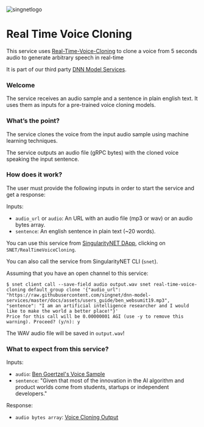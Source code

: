 [issue-template]: ../../../issues/new?template=BUG_REPORT.md
[feature-template]: ../../../issues/new?template=FEATURE_REQUEST.md

![singnetlogo](../assets/singnet-logo.jpg?raw=true 'SingularityNET')

# Real Time Voice Cloning

This service uses [Real-Time-Voice-Cloning](https://github.com/CorentinJ/Real-Time-Voice-Cloning) to clone a voice from 
5 seconds audio to generate arbitrary speech in real-time

It is part of our third party [DNN Model Services](https://github.com/singnet/dnn-model-services).

### Welcome

The service receives an audio sample and a sentence in plain english text.
It uses them as inputs for a pre-trained voice cloning models.

### What’s the point?

The service clones the voice from the input audio sample using machine learning techniques.

The service outputs an audio file (gRPC bytes) with the cloned voice speaking the input sentence.

### How does it work?

The user must provide the following inputs in order to start the service and get a response:

Inputs:
  - `audio_url` or `audio`: An URL with an audio file (mp3 or wav) or an audio bytes array.
  - `sentence`: An english sentence in plain text (~20 words).

You can use this service from [SingularityNET DApp](http://beta.singularitynet.io/), clicking on `SNET/RealTimeVoiceCloning`.

You can also call the service from SingularityNET CLI (`snet`).

Assuming that you have an open channel to this service:

```
$ snet client call --save-field audio output.wav snet real-time-voice-cloning default_group clone '{"audio_url": "https://raw.githubusercontent.com/singnet/dnn-model-services/master/docs/assets/users_guide/ben_websumit19.mp3", "sentence": "I am an artificial intelligence researcher and I would like to make the world a better place!"}'
Price for this call will be 0.00000001 AGI (use -y to remove this warning). Proceed? (y/n): y
```

The WAV audio file will be saved in `output.wav`!

### What to expect from this service?

Inputs:

- `audio`: [Ben Goertzel's Voice Sample](../assets/users_guide/ben_websumit19.mp3)
- `sentence`: "Given that most of the innovation in the AI algorithm and product worlds come from students, startups or independent developers."

Response:

- `audio bytes array`: [Voice Cloning Output](../assets/users_guide/ben_voice_cloning.mp3)
